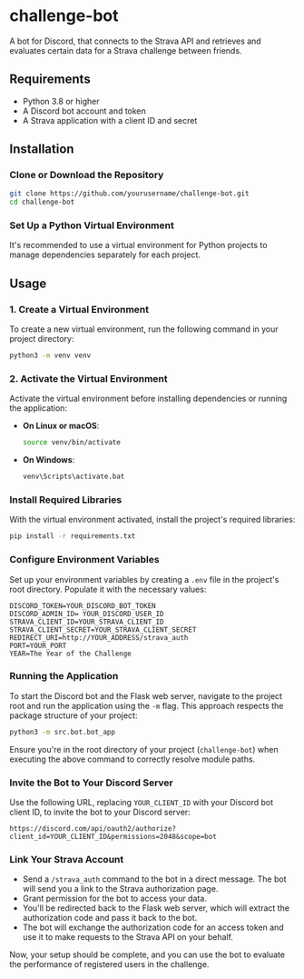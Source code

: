 # challenge-bot

A bot for Discord, that connects to the Strava API and retrieves and evaluates certain data for a Strava challenge between friends. 

## Requirements

- Python 3.8 or higher
- A Discord bot account and token
- A Strava application with a client ID and secret

## Installation

### Clone or Download the Repository

```bash
git clone https://github.com/yourusername/challenge-bot.git
cd challenge-bot
```

### Set Up a Python Virtual Environment

It's recommended to use a virtual environment for Python projects to manage dependencies separately for each project.

## Usage

### 1. Create a Virtual Environment

To create a new virtual environment, run the following command in your project directory:

```bash
python3 -m venv venv
```

### 2. Activate the Virtual Environment

Activate the virtual environment before installing dependencies or running the application:

- **On Linux or macOS**:

  ```bash
  source venv/bin/activate
  ```

- **On Windows**:

  ```cmd
  venv\Scripts\activate.bat
  ```

### Install Required Libraries

With the virtual environment activated, install the project's required libraries:

```bash
pip install -r requirements.txt
```

### Configure Environment Variables

Set up your environment variables by creating a `.env` file in the project's root directory. Populate it with the necessary values:

```plaintext
DISCORD_TOKEN=YOUR_DISCORD_BOT_TOKEN
DISCORD_ADMIN_ID= YOUR_DISCORD_USER_ID
STRAVA_CLIENT_ID=YOUR_STRAVA_CLIENT_ID
STRAVA_CLIENT_SECRET=YOUR_STRAVA_CLIENT_SECRET
REDIRECT_URI=http://YOUR_ADDRESS/strava_auth
PORT=YOUR_PORT
YEAR=The Year of the Challenge
```

### Running the Application

To start the Discord bot and the Flask web server, navigate to the project root and run the application using the `-m` flag. This approach respects the package structure of your project:

```bash
python3 -m src.bot.bot_app
```

Ensure you're in the root directory of your project (`challenge-bot`) when executing the above command to correctly resolve module paths.

### Invite the Bot to Your Discord Server

Use the following URL, replacing `YOUR_CLIENT_ID` with your Discord bot client ID, to invite the bot to your Discord server:

```url
https://discord.com/api/oauth2/authorize?client_id=YOUR_CLIENT_ID&permissions=2048&scope=bot
```

### Link Your Strava Account

- Send a `/strava_auth` command to the bot in a direct message. The bot will send you a link to the Strava authorization page.
- Grant permission for the bot to access your data.
- You'll be redirected back to the Flask web server, which will extract the authorization code and pass it back to the bot.
- The bot will exchange the authorization code for an access token and use it to make requests to the Strava API on your behalf.

Now, your setup should be complete, and you can use the bot to evaluate the performance of registered users in the challenge.
